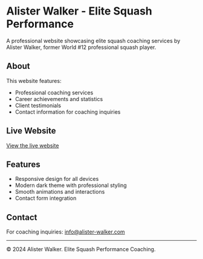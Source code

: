 # Alister Walker - Elite Squash Performance

A professional website showcasing elite squash coaching services by Alister Walker, former World #12 professional squash player.

## About

This website features:
- Professional coaching services
- Career achievements and statistics
- Client testimonials
- Contact information for coaching inquiries

## Live Website

[View the live website](https://your-vercel-url-here.vercel.app)

## Features

- Responsive design for all devices
- Modern dark theme with professional styling
- Smooth animations and interactions
- Contact form integration

## Contact

For coaching inquiries: info@alister-walker.com

---

© 2024 Alister Walker. Elite Squash Performance Coaching.
